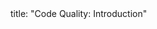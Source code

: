 <frontmatter>
title: "Code Quality: Introduction"
</frontmatter>

<include src="container-inPage-asFlat.md" boilerplate />
